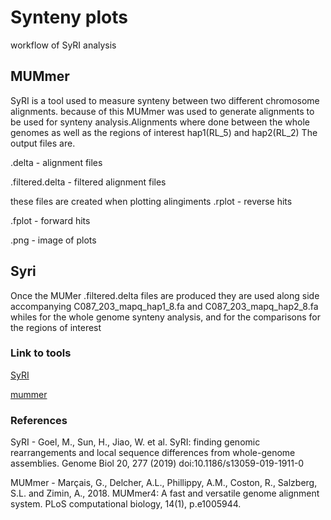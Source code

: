 # Synteny plots
workflow of SyRI analysis
 
## MUMmer
SyRI is a tool used to measure synteny between two different chromosome alignments. because of this MUMmer was used to generate alignments to be used for synteny analysis.Alignments where done between the whole genomes as well as the regions of interest hap1(RL_5) and hap2(RL_2) The output files are.

.delta - alignment files

.filtered.delta - filtered alignment files

these files are created when plotting alingiments
.rplot - reverse hits

.fplot - forward hits

.png - image of plots

## Syri
Once the MUMer .filtered.delta files are produced they are used along side accompanying  C087_203_mapq_hap1_8.fa and C087_203_mapq_hap2_8.fa whiles for the whole genome synteny analysis, and for the comparisons for the regions of interest 



### Link to tools

[SyRI](https://github.com/schneebergerlab/syri)

[mummer](https://github.com/mummer4/mummer)

### References

SyRI - Goel, M., Sun, H., Jiao, W. et al. SyRI: finding genomic rearrangements and local sequence differences from whole-genome assemblies. Genome Biol 20, 277 (2019) doi:10.1186/s13059-019-1911-0

MUMmer - Marçais, G., Delcher, A.L., Phillippy, A.M., Coston, R., Salzberg, S.L. and Zimin, A., 2018. MUMmer4: A fast and versatile genome alignment system. PLoS computational biology, 14(1), p.e1005944.
